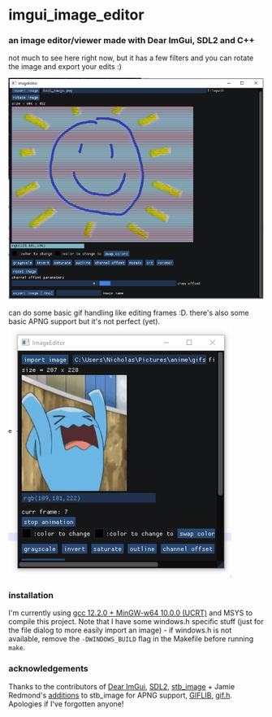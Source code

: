 # imgui_image_editor    
### an image editor/viewer made with Dear ImGui, SDL2 and C++    
    
not much to see here right now, but it has a few filters and you can rotate the image and export your edits :)    
    
![screenshot of project](screenshots/screenshot.png)    
    
can do some basic gif handling like editing frames :D. there's also some basic APNG support but it's not perfect (yet).    
![screenshot of project - gif handling](screenshots/11-04-2023_202852.gif)    
    
    
### installation    
I'm currently using [gcc 12.2.0 + MinGW-w64 10.0.0 (UCRT)](https://winlibs.com/) and MSYS to compile this project. Note that I have some windows.h specific stuff (just for the file dialog to more easily import an image) - if windows.h is not available, remove the `-DWINDOWS_BUILD` flag in the Makefile before running `make`.    
    
### acknowledgements    
Thanks to the contributors of [Dear ImGui](https://github.com/ocornut/imgui), [SDL2](https://www.libsdl.org/), [stb_image](https://github.com/nothings/stb/blob/master/stb_image.h) + Jamie Redmond's [additions](https://github.com/jcredmond/stb/commit/71e7e527eedc27f2b9f29fe9fe3991fc6fb24212) to stb_image for APNG support, [GIFLIB](http://giflib.sourceforge.net/), [gif.h](https://github.com/charlietangora/gif-h). Apologies if I've forgotten anyone!